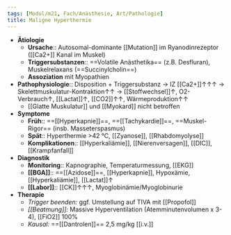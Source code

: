 ```yaml
---
tags: [Modul/m21, Fach/Anästhesie, Art/Pathologie]
title: Maligne Hyperthermie
---
```

- **Ätiologie**
	- **Ursache**::  Autosomal-dominante [[Mutation]] im Ryanodinrezeptor ([[Ca2+]] Kanal im Muskel)
	- **Triggersubstanzen**:: ==Volatile Anästhetika== (z.B. Desfluran), Muskelrelaxans (==Succinylcholin==)
	- **Assoziation** mit Myopathien
- **Pathophysiologie**:: Disposition + Triggersubstanz → IZ [[Ca2+]]↑↑↑ → Skelettmuskulatur-Kontraktion↑↑ → [[Stoffwechsel]]↑, O2-Verbrauch↑, [[Lactat]]↑, [[CO2]]↑↑, Wärmeproduktion↑↑
	- [[Glatte Muskulatur]] und [[Myokard]] nicht betroffen
- **Symptome**
	- **Früh**:: ==[[Hyperkapnie]]==, ==[[Tachykardie]]==, ==Muskel-Rigor== (insb. Masseterspasmus)
	- **Spät**:: Hyperthermie >42 °C, [[Zyanose]], [[Rhabdomyolyse]]
	- **Komplikationen**:: [[Hyperkaliämie]], [[Nierenversagen]], [[DIC]], [[Krampfanfall]]
- **Diagnostik**
	- **Monitoring**:: Kapnographie, Temperaturmessung, [[EKG]]
	- **[[BGA]]**:: ==[[Azidose]]==, [[Hyperkapnie]], Hypoxämie, [[Hyperkaliämie]], [[Lactat]]↑ 
	- **[[Labor]]**:: [[CK]]↑↑↑, Myoglobinämie/Myoglobinurie
- **Therapie**
	- *Trigger beenden:* ggf. Umstellung auf TIVA mit [[Propofol]]
	- *[[Beatmung]]:* Massive Hyperventilation (Atemminutenvolumen x 3-4), [[FiO2]] 100%
	- *Kausal:* ==[[Dantrolen]]== 2,5 mg/kg [[i.v.]]
